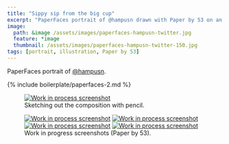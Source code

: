 ```yaml
---
title: "Sippy sip from the big cup"
excerpt: "PaperFaces portrait of @hampusn drawn with Paper by 53 on an iPad."
image: 
  path: &image /assets/images/paperfaces-hampusn-twitter.jpg 
  feature: *image
  thumbnail: /assets/images/paperfaces-hampusn-twitter-150.jpg
tags: [portrait, illustration, Paper by 53]
---
```


PaperFaces portrait of <a href="https://twitter.com/hampusn">@hampusn</a>.

{% include boilerplate/paperfaces-2.md %}

<figure>
	<a href="/assets/images/paperfaces-hampusn-process-1-lg.jpg"><img src="/assets/images/paperfaces-hampusn-process-1-750.jpg" alt="Work in process screenshot"></a>
	<figcaption>Sketching out the composition with pencil.</figcaption>
</figure>

<figure class="half">
	<a href="/assets/images/paperfaces-hampusn-process-2-lg.jpg"><img src="/assets/images/paperfaces-hampusn-process-2-600.jpg" alt="Work in process screenshot"></a>
	<a href="/assets/images/paperfaces-hampusn-process-3-lg.jpg"><img src="/assets/images/paperfaces-hampusn-process-3-600.jpg" alt="Work in process screenshot"></a>
	<a href="/assets/images/paperfaces-hampusn-process-4-lg.jpg"><img src="/assets/images/paperfaces-hampusn-process-4-600.jpg" alt="Work in process screenshot"></a>
	<a href="/assets/images/paperfaces-hampusn-process-5-lg.jpg"><img src="/assets/images/paperfaces-hampusn-process-5-600.jpg" alt="Work in process screenshot"></a>
	<figcaption>Work in progress screenshots (Paper by 53).</figcaption>
</figure>
